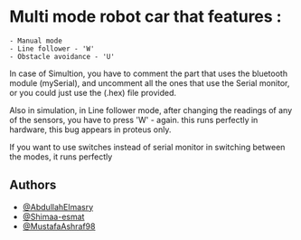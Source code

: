 # Multi mode robot car that features :
	- Manual mode 
	- Line follower - 'W' 
	- Obstacle avoidance - 'U'

In case of Simultion, you have to comment the part that uses the bluetooth module (mySerial), and uncomment all the ones that use the Serial monitor, or you could just use the (.hex) file provided.

Also in simulation, in Line follower mode, after changing the readings of any of the sensors, you have to press 'W' - again. this runs perfectly in hardware, this bug appears in proteus only.

If you want to use switches instead of serial monitor in switching between the modes, it runs perfectly


## Authors
- [@AbdullahElmasry](https://github.com/AbdullahElmasry)
- [@Shimaa-esmat](https://github.com/Shimaa-esmat)
- [@MustafaAshraf98](https://github.com/MustafaAshraf98)	 
